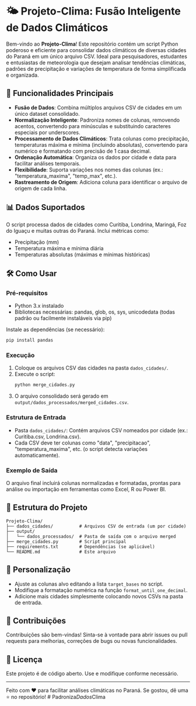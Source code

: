 # 🌤️ Projeto-Clima: Fusão Inteligente de Dados Climáticos

Bem-vindo ao **Projeto-Clima**! Este repositório contém um script Python poderoso e eficiente para consolidar dados climáticos de diversas cidades do Paraná em um único arquivo CSV. Ideal para pesquisadores, estudantes e entusiastas de meteorologia que desejam analisar tendências climáticas, padrões de precipitação e variações de temperatura de forma simplificada e organizada.

## 🚀 Funcionalidades Principais

- **Fusão de Dados**: Combina múltiplos arquivos CSV de cidades em um único dataset consolidado.
- **Normalização Inteligente**: Padroniza nomes de colunas, removendo acentos, convertendo para minúsculas e substituindo caracteres especiais por underscores.
- **Processamento de Dados Climáticos**: Trata colunas como precipitação, temperaturas máxima e mínima (incluindo absolutas), convertendo para numérico e formatando com precisão de 1 casa decimal.
- **Ordenação Automática**: Organiza os dados por cidade e data para facilitar análises temporais.
- **Flexibilidade**: Suporta variações nos nomes das colunas (ex.: "temperatura_maxima", "temp_max", etc.).
- **Rastreamento de Origem**: Adiciona coluna para identificar o arquivo de origem de cada linha.

## 📊 Dados Suportados

O script processa dados de cidades como Curitiba, Londrina, Maringá, Foz do Iguaçu e muitas outras do Paraná. Inclui métricas como:
- Precipitação (mm)
- Temperatura máxima e mínima diária
- Temperaturas absolutas (máximas e mínimas históricas)

## 🛠️ Como Usar

### Pré-requisitos
- Python 3.x instalado
- Bibliotecas necessárias: pandas, glob, os, sys, unicodedata (todas padrão ou facilmente instaláveis via pip)

Instale as dependências (se necessário):
```bash
pip install pandas
```

### Execução
1. Coloque os arquivos CSV das cidades na pasta `dados_cidades/`.
2. Execute o script:
   ```bash
   python merge_cidades.py
   ```
3. O arquivo consolidado será gerado em `output/dados_processados/merged_cidades.csv`.

### Estrutura de Entrada
- Pasta `dados_cidades/`: Contém arquivos CSV nomeados por cidade (ex.: Curitiba.csv, Londrina.csv).
- Cada CSV deve ter colunas como "data", "precipitacao", "temperatura_maxima", etc. (o script detecta variações automaticamente).

### Exemplo de Saída
O arquivo final incluirá colunas normalizadas e formatadas, prontas para análise ou importação em ferramentas como Excel, R ou Power BI.

## 📁 Estrutura do Projeto
```
Projeto-Clima/
├── dados_cidades/          # Arquivos CSV de entrada (um por cidade)
├── output/
│   └── dados_processados/  # Pasta de saída com o arquivo merged
├── merge_cidades.py        # Script principal
├── requirements.txt        # Dependências (se aplicável)
└── README.md               # Este arquivo
```

## 🔧 Personalização
- Ajuste as colunas alvo editando a lista `target_bases` no script.
- Modifique a formatação numérica na função `format_until_one_decimal`.
- Adicione mais cidades simplesmente colocando novos CSVs na pasta de entrada.

## 🤝 Contribuições
Contribuições são bem-vindas! Sinta-se à vontade para abrir issues ou pull requests para melhorias, correções de bugs ou novas funcionalidades.

## 📄 Licença
Este projeto é de código aberto. Use e modifique conforme necessário.

---

Feito com ❤️ para facilitar análises climáticas no Paraná. Se gostou, dê uma ⭐ no repositório!
#   P a d r o n i z a _ D a d o s _ C l i m a  
 